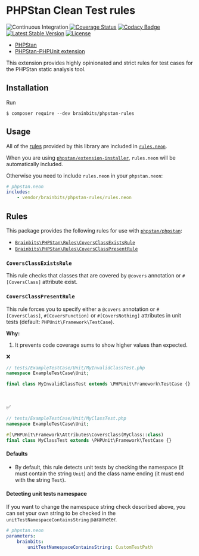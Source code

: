# PHPStan Clean Test rules

![Continuous Integration](https://github.com/brainbits/phpstan-rules/workflows/Tests/badge.svg)
[![Coverage Status](https://coveralls.io/repos/github/brainbits/phpstan-rules/badge.svg?branch=master)](https://coveralls.io/github/brainbits/phpstan-rules?branch=master)
[![Codacy Badge](https://api.codacy.com/project/badge/Grade/881bcaeeaa2a45f59b0a77680f15fafe)](https://www.codacy.com/manual/brainbits/phpstan-rules?utm_source=github.com&amp;utm_medium=referral&amp;utm_content=brainbits/phpstan-rules&amp;utm_campaign=Badge_Grade)
[![Latest Stable Version](https://poser.pugx.org/brainbits/phpstan-rules/version)](https://packagist.org/packages/brainbits/phpstan-rules)
[![License](https://poser.pugx.org/brainbits/phpstan-rules/license)](https://packagist.org/packages/brainbits/phpstan-rules)

-   [PHPStan](https://github.com/phpstan/phpstan)
-   [PHPStan-PHPUnit extension](https://github.com/phpstan/phpstan-phpunit)

This extension provides highly opinionated and strict rules for test cases for the PHPStan static analysis tool.

## Installation

Run

```shell
$ composer require --dev brainbits/phpstan-rules
```

## Usage

All of the [rules](https://github.com/brainbits/phpstan-rules#rules) provided by this library are included in [`rules.neon`](rules.neon).

When you are using [`phpstan/extension-installer`](https://github.com/phpstan/extension-installer), `rules.neon` will be automatically included.

Otherwise you need to include `rules.neon` in your `phpstan.neon`:

```yaml
# phpstan.neon
includes:
    - vendor/brainbits/phpstan-rules/rules.neon
```

## Rules

This package provides the following rules for use with [`phpstan/phpstan`](https://github.com/phpstan/phpstan):
-   [`Brainbits\PHPStan\Rules\CoversClassExistsRule`](#CoversClassExistsRule)
-   [`Brainbits\PHPStan\Rules\CoversClassPresentRule`](#CoversClassPresentRule)

### `CoversClassExistsRule`

This rule checks that classes that are covered by `@covers` annotation or `#[CoversClass]` attribute exist.

### `CoversClassPresentRule`

This rule forces you to specify either a `@covers` annotation or `#[CoversClass]`, `#[CoversFunction]` or `#[CoversNothing]` attributes in unit tests (default: `PHPUnit\Framework\TestCase`).

**Why:**
1. It prevents code coverage sums to show higher values than expected. 

:x:

```php
// tests/ExampleTestCase/Unit/MyInvalidClassTest.php
namespace ExampleTestCase\Unit;

final class MyInvalidClassTest extends \PHPUnit\Framework\TestCase {}
```
<br />

:white_check_mark:

```php
// tests/ExampleTestCase/Unit/MyClassTest.php
namespace ExampleTestCase\Unit;

#[\PHPUnit\Framework\Attributes\CoversClass(MyClass::class)
final class MyClassTest extends \PHPUnit\Framework\TestCase {}
```

#### Defaults

-   By default, this rule detects unit tests by checking the namespace (it must contain the string `Unit`) and the class name ending (it must end with the string `Test`).

#### Detecting unit tests namespace
If you want to change the namespace string check described above, you can set your own string to be checked in the `unitTestNamespaceContainsString` parameter.

```yaml
# phpstan.neon
parameters:
    brainbits:
        unitTestNamespaceContainsString: CustomTestPath
```
